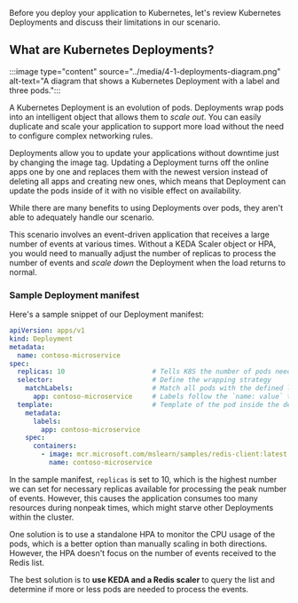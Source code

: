 Before you deploy your application to Kubernetes, let's review Kubernetes Deployments and discuss their limitations in our scenario.

## What are Kubernetes Deployments?

:::image type="content" source="../media/4-1-deployments-diagram.png" alt-text="A diagram that shows a Kubernetes Deployment with a label and three pods.":::

A Kubernetes Deployment is an evolution of pods. Deployments wrap pods into an intelligent object that allows them to *scale out*. You can easily duplicate and scale your application to support more load without the need to configure complex networking rules.

Deployments allow you to update your applications without downtime just by changing the image tag. Updating a Deployment turns off the online apps one by one and replaces them with the newest version instead of deleting all apps and creating new ones, which means that Deployment can update the pods inside of it with no visible effect on availability.

While there are many benefits to using Deployments over pods, they aren't able to adequately handle our scenario.  

This scenario involves an event-driven application that receives a large number of events at various times. Without a KEDA Scaler object or HPA, you would need to manually adjust the number of replicas to process the number of events and *scale down* the Deployment when the load returns to normal.

### Sample Deployment manifest

Here's a sample snippet of our Deployment manifest:

```yaml
apiVersion: apps/v1
kind: Deployment
metadata:
  name: contoso-microservice
spec:
  replicas: 10                      # Tells K8S the number of pods needed to process the Redis list items
  selector:                         # Define the wrapping strategy
    matchLabels:                    # Match all pods with the defined labels
      app: contoso-microservice     # Labels follow the `name: value` template
  template:                         # Template of the pod inside the deployment
    metadata:
      labels:
        app: contoso-microservice
    spec:
      containers:
        - image: mcr.microsoft.com/mslearn/samples/redis-client:latest
          name: contoso-microservice
```

In the sample manifest, `replicas` is set to 10, which is the highest number we can set for necessary replicas available for processing the peak number of events. However, this causes the application consumes too many resources during nonpeak times, which might starve other Deployments within the cluster.

One solution is to use a standalone HPA to monitor the CPU usage of the pods, which is a better option than manually scaling in both directions. However, the HPA doesn't focus on the number of events received to the Redis list.

The best solution is to **use KEDA and a Redis scaler** to query the list and determine if more or less pods are needed to process the events.
